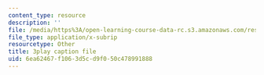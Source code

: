 ```yaml
---
content_type: resource
description: ''
file: /media/https%3A/open-learning-course-data-rc.s3.amazonaws.com/res-6-006-video-demonstrations-in-lasers-and-optics-spring-2008/6ea62467f1063d5cd9f050c478991888_jFY3BVXYj_s.srt
file_type: application/x-subrip
resourcetype: Other
title: 3play caption file
uid: 6ea62467-f106-3d5c-d9f0-50c478991888
---
```

